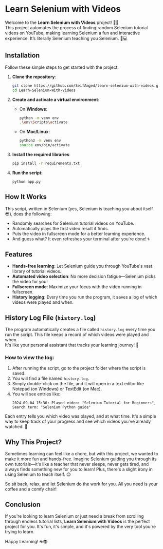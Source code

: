# Learn Selenium with Videos

Welcome to the **Learn Selenium with Videos** project! 🎥🚀  
This project automates the process of finding random Selenium tutorial videos on YouTube, making learning Selenium a fun and interactive experience. It’s literally Selenium teaching you Selenium. 🤖💻

## Installation

Follow these simple steps to get started with the project:

1. **Clone the repository**:
   ```bash
   git clone https://github.com/SeifAmged/learn-selenium-with-videos.git
   cd Learn-Selenium-With-Videos
   ```

2. **Create and activate a virtual environment**:
   - On **Windows**:
     ```bash
     python -m venv env
     .\env\Scripts\activate
     ```
   - On **Mac/Linux**:
     ```bash
     python3 -m venv env
     source env/bin/activate
     ```

3. **Install the required libraries**:
   ```bash
   pip install -r requirements.txt
   ```

4. **Run the script**:
   ```bash
   python app.py
   ```

## How It Works

This script, written in Selenium (yes, Selenium is teaching you about itself 😎), does the following:
- Randomly searches for Selenium tutorial videos on YouTube.
- Automatically plays the first video result it finds.
- Puts the video in fullscreen mode for a better learning experience.
- And guess what? It even refreshes your terminal after you're done! 🌀

## Features

- **Hands-free learning**: Let Selenium guide you through YouTube's vast library of tutorial videos.
- **Automated video selection**: No more decision fatigue—Selenium picks the video for you!
- **Fullscreen mode**: Maximize your focus with the video running in fullscreen.
- **History logging**: Every time you run the program, it saves a log of which videos were played and when.

## History Log File (`history.log`)

The program automatically creates a file called `history.log` every time you run the script. This file keeps a record of which videos were played and when.  
It's like your personal assistant that tracks your learning journey! 📜

### How to view the log:
1. After running the script, go to the project folder where the script is saved.
2. You will find a file named `history.log`.
3. Simply double-click on the file, and it will open in a text editor like Notepad (on Windows) or TextEdit (on Mac).
4. You will see entries like:
   ```
   2024-09-04 15:30: Played video: "Selenium Tutorial for Beginners", Search term: "Selenium Python guide"
   ```
   
Each entry tells you which video was played, and at what time. It's a simple way to keep track of your progress and see which videos you've already watched. 📅

## Why This Project?

Sometimes learning can feel like a chore, but with this project, we wanted to make it more fun and hands-free. Imagine Selenium guiding you through its own tutorials—it's like a teacher that never sleeps, never gets tired, and always finds something new for you to learn! Plus, there's a slight irony in using Selenium to teach itself. 😉

So sit back, relax, and let Selenium do the work for you. All you need is your coffee and a comfy chair!

## Conclusion

If you're looking to learn Selenium or just need a break from scrolling through endless tutorial lists, **Learn Selenium with Videos** is the perfect project for you. It's fun, it's simple, and it's powered by the very tool you're trying to learn.

Happy Learning! ☕📚
